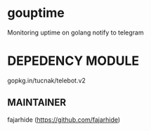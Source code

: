# gouptime
Monitoring uptime on golang notify to telegram

# DEPEDENCY MODULE
gopkg.in/tucnak/telebot.v2

## MAINTAINER
fajarhide (https://github.com/fajarhide)
